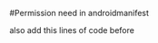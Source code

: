 #Permission need in androidmanifest
<uses-permission android:name="android.permission.RECEIVE_BOOT_COMPLETED"/>
<uses-permission android:name="android.permission.SCHEDULE_EXACT_ALARM" />

also add this lines of code before </application>

<receiver android:exported="false" android:name="com.dexterous.flutterlocalnotifications.ScheduledNotificationReceiver" />
        <receiver android:exported="false" android:name="com.dexterous.flutterlocalnotifications.ScheduledNotificationBootReceiver">
            <intent-filter>
                <action android:name="android.intent.action.BOOT_COMPLETED"/>
                <action android:name="android.intent.action.MY_PACKAGE_REPLACED"/>
                <action android:name="android.intent.action.QUICKBOOT_POWERON" />
                <action android:name="com.htc.intent.action.QUICKBOOT_POWERON"/>
            </intent-filter>
        </receiver>
